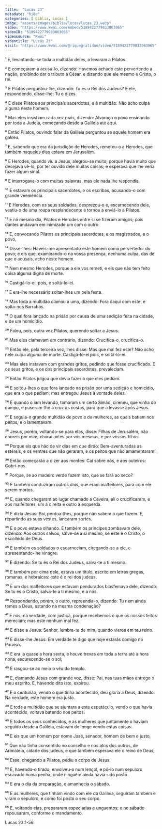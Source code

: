 ```yaml
---
title:  "Lucas 23"
metadate: "hide"
categories: [ Biblia, Lucas ]
image: "assets/images/biblia/lucas/lucas_23.webp"
video: "https://www.kwai.com/embed/5189422779033063065"
videoID: "5189422779033063065"
videosource: "Kwai"
videotitle: "Lucas 23"
visit: "https://www.kwai.com/@riquegratidao/video/5189422779033063065"
---
```


¹ E, levantando-se toda a multidão deles, o levaram a Pilatos.

² E começaram a acusá-lo, dizendo: Havemos achado este pervertendo a nação, proibindo dar o tributo a César, e dizendo que ele mesmo é Cristo, o rei.

³ E Pilatos perguntou-lhe, dizendo: Tu és o Rei dos Judeus? E ele, respondendo, disse-lhe: Tu o dizes.

⁴ E disse Pilatos aos principais sacerdotes, e à multidão: Não acho culpa alguma neste homem.

⁵ Mas eles insistiam cada vez mais, dizendo: Alvoroça o povo ensinando por toda a Judeia, começando desde a Galileia até aqui.

⁶ Então Pilatos, ouvindo falar da Galileia perguntou se aquele homem era galileu.

⁷ E, sabendo que era da jurisdição de Herodes, remeteu-o a Herodes, que também naqueles dias estava em Jerusalém.

⁸ E Herodes, quando viu a Jesus, alegrou-se muito; porque havia muito que desejava vê-lo, por ter ouvido dele muitas coisas; e esperava que lhe veria fazer algum sinal.

⁹ E interrogava-o com muitas palavras, mas ele nada lhe respondia.

¹⁰ E estavam os principais sacerdotes, e os escribas, acusando-o com grande veemência.

¹¹ E Herodes, com os seus soldados, desprezou-o e, escarnecendo dele, vestiu-o de uma roupa resplandecente e tornou a enviá-lo a Pilatos.

¹² E no mesmo dia, Pilatos e Herodes entre si se fizeram amigos; pois dantes andavam em inimizade um com o outro.

¹³ E, convocando Pilatos os principais sacerdotes, e os magistrados, e o povo,

¹⁴ Disse-lhes: Haveis-me apresentado este homem como pervertedor do povo; e eis que, examinando-o na vossa presença, nenhuma culpa, das de que o acusais, acho neste homem.

¹⁵ Nem mesmo Herodes, porque a ele vos remeti, e eis que não tem feito coisa alguma digna de morte.

¹⁶ Castigá-lo-ei, pois, e soltá-lo-ei.

¹⁷ E era-lhe necessário soltar-lhes um pela festa.

¹⁸ Mas toda a multidão clamou a uma, dizendo: Fora daqui com este, e solta-nos Barrabás.

¹⁹ O qual fora lançado na prisão por causa de uma sedição feita na cidade, e de um homicídio.

²⁰ Falou, pois, outra vez Pilatos, querendo soltar a Jesus.

²¹ Mas eles clamavam em contrário, dizendo: Crucifica-o, crucifica-o.

²² Então ele, pela terceira vez, lhes disse: Mas que mal fez este? Não acho nele culpa alguma de morte. Castigá-lo-ei pois, e soltá-lo-ei.

²³ Mas eles instavam com grandes gritos, pedindo que fosse crucificado. E os seus gritos, e os dos principais sacerdotes, prevaleciam.

²⁴ Então Pilatos julgou que devia fazer o que eles pediam.

²⁵ E soltou-lhes o que fora lançado na prisão por uma sedição e homicídio, que era o que pediam; mas entregou Jesus à vontade deles.

²⁶ E quando o iam levando, tomaram um certo Simão, cireneu, que vinha do campo, e puseram-lhe a cruz às costas, para que a levasse após Jesus.

²⁷ E seguia-o grande multidão de povo e de mulheres, as quais batiam nos peitos, e o lamentavam.

²⁸ Jesus, porém, voltando-se para elas, disse: Filhas de Jerusalém, não choreis por mim; chorai antes por vós mesmas, e por vossos filhos.

²⁹ Porque eis que hão de vir dias em que dirão: Bem-aventuradas as estéreis, e os ventres que não geraram, e os peitos que não amamentaram!

³⁰ Então começarão a dizer aos montes: Caí sobre nós, e aos outeiros: Cobri-nos.

³¹ Porque, se ao madeiro verde fazem isto, que se fará ao seco?

³² E também conduziram outros dois, que eram malfeitores, para com ele serem mortos.

³³ E, quando chegaram ao lugar chamado a Caveira, ali o crucificaram, e aos malfeitores, um à direita e outro à esquerda.

³⁴ E dizia Jesus: Pai, perdoa-lhes, porque não sabem o que fazem. E, repartindo as suas vestes, lançaram sortes.

³⁵ E o povo estava olhando. E também os príncipes zombavam dele, dizendo: Aos outros salvou, salve-se a si mesmo, se este é o Cristo, o escolhido de Deus.

³⁶ E também os soldados o escarneciam, chegando-se a ele, e apresentando-lhe vinagre.

³⁷ E dizendo: Se tu és o Rei dos Judeus, salva-te a ti mesmo.

³⁸ E também por cima dele, estava um título, escrito em letras gregas, romanas, e hebraicas: este é o rei dos judeus.

³⁹ E um dos malfeitores que estavam pendurados blasfemava dele, dizendo: Se tu és o Cristo, salva-te a ti mesmo, e a nós.

⁴⁰ Respondendo, porém, o outro, repreendia-o, dizendo: Tu nem ainda temes a Deus, estando na mesma condenação?

⁴¹ E nós, na verdade, com justiça, porque recebemos o que os nossos feitos mereciam; mas este nenhum mal fez.

⁴² E disse a Jesus: Senhor, lembra-te de mim, quando vieres em teu reino.

⁴³ E disse-lhe Jesus: Em verdade te digo que hoje estarás comigo no Paraíso.

⁴⁴ E era já quase a hora sexta, e houve trevas em toda a terra até à hora nona, escurecendo-se o sol;

⁴⁵ E rasgou-se ao meio o véu do templo.

⁴⁶ E, clamando Jesus com grande voz, disse: Pai, nas tuas mãos entrego o meu espírito. E, havendo dito isto, expirou.

⁴⁷ E o centurião, vendo o que tinha acontecido, deu glória a Deus, dizendo: Na verdade, este homem era justo.

⁴⁸ E toda a multidão que se ajuntara a este espetáculo, vendo o que havia acontecido, voltava batendo nos peitos.

⁴⁹ E todos os seus conhecidos, e as mulheres que juntamente o haviam seguido desde a Galileia, estavam de longe vendo estas coisas.

⁵⁰ E eis que um homem por nome José, senador, homem de bem e justo,

⁵¹ Que não tinha consentido no conselho e nos atos dos outros, de Arimateia, cidade dos judeus, e que também esperava ele o reino de Deus;

⁵² Esse, chegando a Pilatos, pediu o corpo de Jesus.

⁵³ E, havendo-o tirado, envolveu-o num lençol, e pô-lo num sepulcro escavado numa penha, onde ninguém ainda havia sido posto.

⁵⁴ E era o dia da preparação, e amanhecia o sábado.

⁵⁵ E as mulheres, que tinham vindo com ele da Galileia, seguiram também e viram o sepulcro, e como foi posto o seu corpo.

⁵⁶ E, voltando elas, prepararam especiarias e unguentos; e no sábado repousaram, conforme o mandamento. 



Lucas 23:1-56

